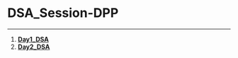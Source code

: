 # DSA_Session-DPP

<hr>
<ol type="1">
  <li><strong><a href= "https://github.com/AMITKUMAR24-C/DSA_Session-DPP/tree/main/Day1_DSA">Day1_DSA</a></strong></li>
  <li><strong><a href= "https://github.com/AMITKUMAR24-C/DSA_Session-DPP/tree/main/Day2_DSA">Day2_DSA</a></strong></b></li>
</ol>
